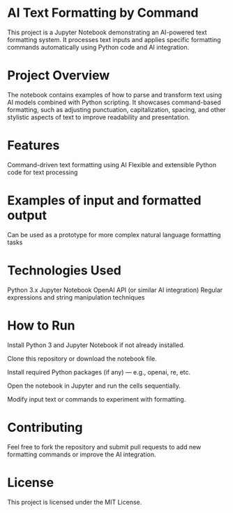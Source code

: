 # AI Text Formatting by Command
This project is a Jupyter Notebook demonstrating an AI-powered text formatting system. It processes text inputs and applies specific formatting commands automatically using Python code and AI integration.

# Project Overview
The notebook contains examples of how to parse and transform text using AI models combined with Python scripting. It showcases command-based formatting, such as adjusting punctuation, capitalization, spacing, and other stylistic aspects of text to improve readability and presentation.

# Features
Command-driven text formatting using AI
Flexible and extensible Python code for text processing

# Examples of input and formatted output
Can be used as a prototype for more complex natural language formatting tasks

# Technologies Used
Python 3.x
Jupyter Notebook
OpenAI API (or similar AI integration)
Regular expressions and string manipulation techniques

# How to Run
Install Python 3 and Jupyter Notebook if not already installed.

Clone this repository or download the notebook file.

Install required Python packages (if any) — e.g., openai, re, etc.

Open the notebook in Jupyter and run the cells sequentially.

Modify input text or commands to experiment with formatting.

# Contributing
Feel free to fork the repository and submit pull requests to add new formatting commands or improve the AI integration.

# License
This project is licensed under the MIT License.
 
